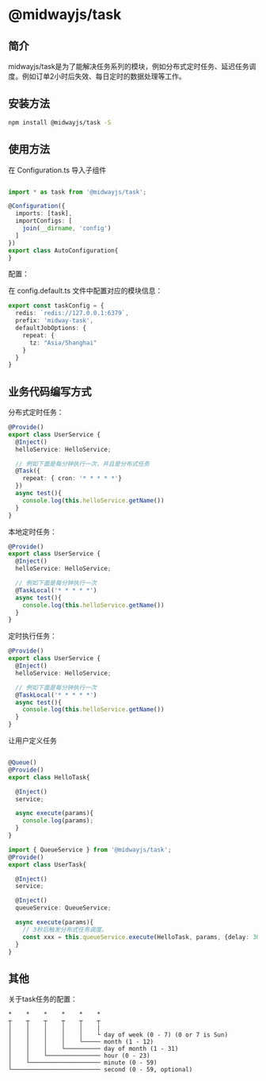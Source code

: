 # @midwayjs/task

## 简介
midwayjs/task是为了能解决任务系列的模块，例如分布式定时任务、延迟任务调度。例如订单2小时后失效、每日定时的数据处理等工作。

## 安装方法

```bash
npm install @midwayjs/task -S
```

## 使用方法

在 Configuration.ts 导入子组件

```typescript

import * as task from '@midwayjs/task';

@Configuration({
  imports: [task],
  importConfigs: [
    join(__dirname, 'config')
  ]
})
export class AutoConfiguration{
}
```

配置：

在 config.default.ts 文件中配置对应的模块信息：

```typescript
export const taskConfig = {
  redis: `redis://127.0.0.1:6379`,
  prefix: 'midway-task',
  defaultJobOptions: {
    repeat: {
      tz: "Asia/Shanghai"
    }
  }
}
```

## 业务代码编写方式

分布式定时任务：

```typescript
@Provide()
export class UserService {
  @Inject()
  helloService: HelloService;

  // 例如下面是每分钟执行一次，并且是分布式任务
  @Task({
    repeat: { cron: '* * * * *'}
  })
  async test(){
    console.log(this.helloService.getName())
  }
}
```

本地定时任务：

```typescript
@Provide()
export class UserService {
  @Inject()
  helloService: HelloService;

  // 例如下面是每分钟执行一次
  @TaskLocal('* * * * *')
  async test(){
    console.log(this.helloService.getName())
  }
}
```

定时执行任务：

```typescript
@Provide()
export class UserService {
  @Inject()
  helloService: HelloService;

  // 例如下面是每分钟执行一次
  @TaskLocal('* * * * *')
  async test(){
    console.log(this.helloService.getName())
  }
}
```

让用户定义任务

```typescript

@Queue()
@Provide()
export class HelloTask{

  @Inject()
  service;

  async execute(params){
    console.log(params);
  }
}
```

```typescript
import { QueueService } from '@midwayjs/task';
@Provide()
export class UserTask{

  @Inject()
  service;

  @Inject()
  queueService: QueueService;

  async execute(params){
    // 3秒后触发分布式任务调度。
    const xxx = this.queueService.execute(HelloTask, params, {delay: 3000});
  }
}

```
## 其他

关于task任务的配置：
```
*    *    *    *    *    *
┬    ┬    ┬    ┬    ┬    ┬
│    │    │    │    │    |
│    │    │    │    │    └ day of week (0 - 7) (0 or 7 is Sun)
│    │    │    │    └───── month (1 - 12)
│    │    │    └────────── day of month (1 - 31)
│    │    └─────────────── hour (0 - 23)
│    └──────────────────── minute (0 - 59)
└───────────────────────── second (0 - 59, optional)
```
